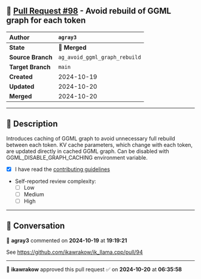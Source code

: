 ## 🔀 [Pull Request #98](https://github.com/ikawrakow/ik_llama.cpp/pull/98) - Avoid rebuild of GGML graph for each token

| **Author** | `agray3` |
| :--- | :--- |
| **State** | 🔀 **Merged** |
| **Source Branch** | `ag_avoid_ggml_graph_rebuild` |
| **Target Branch** | `main` |
| **Created** | 2024-10-19 |
| **Updated** | 2024-10-20 |
| **Merged** | 2024-10-20 |

---

## 📄 Description

Introduces caching of GGML graph to avoid unnecessary full rebuild between each token. KV cache parameters, which change with each token, are updated directly in cached GGML graph. Can be disabled with GGML_DISABLE_GRAPH_CACHING environment variable.



- [x] I have read the [contributing guidelines](https://github.com/ggerganov/llama.cpp/blob/master/CONTRIBUTING.md)
- Self-reported review complexity:
  - [ ] Low
  - [ ] Medium
  - [ ] High

---

## 💬 Conversation

👤 **agray3** commented on **2024-10-19** at **19:19:21**

See https://github.com/ikawrakow/ik_llama.cpp/pull/94

---

👤 **ikawrakow** approved this pull request ✅ on **2024-10-20** at **06:35:58**